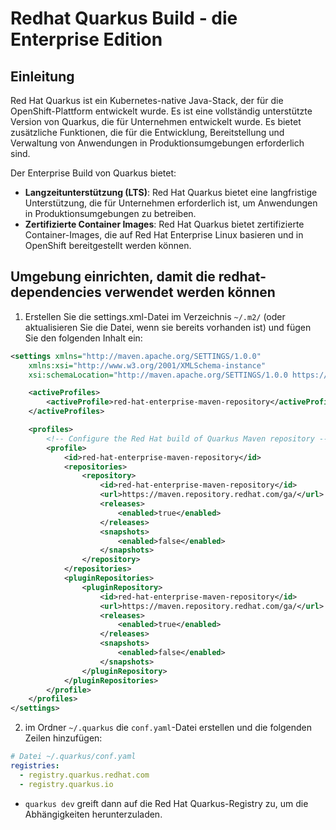 # Redhat Quarkus Build - die Enterprise Edition

## Einleitung

Red Hat Quarkus ist ein Kubernetes-native Java-Stack, der für die OpenShift-Plattform entwickelt wurde. Es ist eine vollständig unterstützte Version von Quarkus, die für Unternehmen entwickelt wurde. Es bietet zusätzliche Funktionen, die für die Entwicklung, Bereitstellung und Verwaltung von Anwendungen in Produktionsumgebungen erforderlich sind.

Der Enterprise Build von Quarkus bietet:

- **Langzeitunterstützung (LTS)**: Red Hat Quarkus bietet eine langfristige Unterstützung, die für Unternehmen erforderlich ist, um Anwendungen in Produktionsumgebungen zu betreiben.
- **Zertifizierte Container Images**: Red Hat Quarkus bietet zertifizierte Container-Images, die auf Red Hat Enterprise Linux basieren und in OpenShift bereitgestellt werden können.

## Umgebung einrichten, damit die redhat-dependencies verwendet werden können

1. Erstellen Sie die settings.xml-Datei im Verzeichnis `~/.m2/` (oder aktualisieren Sie die Datei, wenn sie bereits vorhanden ist) und fügen Sie den folgenden Inhalt ein:

```xml
<settings xmlns="http://maven.apache.org/SETTINGS/1.0.0"
    xmlns:xsi="http://www.w3.org/2001/XMLSchema-instance"
    xsi:schemaLocation="http://maven.apache.org/SETTINGS/1.0.0 https://maven.apache.org/xsd/settings-1.0.0.xsd">

    <activeProfiles>
        <activeProfile>red-hat-enterprise-maven-repository</activeProfile>
    </activeProfiles>

    <profiles>
        <!-- Configure the Red Hat build of Quarkus Maven repository -->
        <profile>
            <id>red-hat-enterprise-maven-repository</id>
            <repositories>
                <repository>
                    <id>red-hat-enterprise-maven-repository</id>
                    <url>https://maven.repository.redhat.com/ga/</url>
                    <releases>
                        <enabled>true</enabled>
                    </releases>
                    <snapshots>
                        <enabled>false</enabled>
                    </snapshots>
                </repository>
            </repositories>
            <pluginRepositories>
                <pluginRepository>
                    <id>red-hat-enterprise-maven-repository</id>
                    <url>https://maven.repository.redhat.com/ga/</url>
                    <releases>
                        <enabled>true</enabled>
                    </releases>
                    <snapshots>
                        <enabled>false</enabled>
                    </snapshots>
                </pluginRepository>
            </pluginRepositories>
        </profile>
    </profiles>
</settings>
```

2. im Ordner `~/.quarkus` die `conf.yaml`-Datei erstellen und die folgenden Zeilen hinzufügen:

```yaml
# Datei ~/.quarkus/conf.yaml
registries:
  - registry.quarkus.redhat.com
  - registry.quarkus.io
```

- `quarkus dev` greift dann auf die Red Hat Quarkus-Registry zu, um die Abhängigkeiten herunterzuladen.
